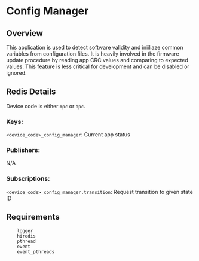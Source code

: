 # Config Manager

## Overview
This application is used to detect software validity and iniiliaze common variables from configuration files. It is heavily involved in the firmware update procedure by reading app CRC values and comparing to expected values. This feature is less critical for development and can be disabled or ignored.

## Redis Details
Device code is either `mpc` or `apc`.
### Keys:
`<device_code>_config_manager`: Current app status
### Publishers:
N/A
### Subscriptions:
`<device_code>_config_manager.transition`: Request transition to given state ID
## Requirements
```
    logger
    hiredis
    pthread
    event
    event_pthreads
```